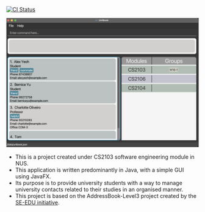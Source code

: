 [![CI Status](https://github.com/AY2122S2-CS2103-W16-1/tp/actions/workflows/gradle.yml/badge.svg)](https://github.com/AY2122S2-CS2103-W16-1/tp/actions/workflows/gradle.yml)

![Ui](docs/images/Ui.png)

* This is a project created under CS2103 software engineering module in NUS.
* This application is written predominantly in Java, with a simple GUI using JavaFX. 
* Its purpose is to provide university students with a way to manage university contacts related to their studies in an organised manner.
* This project is based on the AddressBook-Level3 project created by the [SE-EDU initiative](https://se-education.org).
